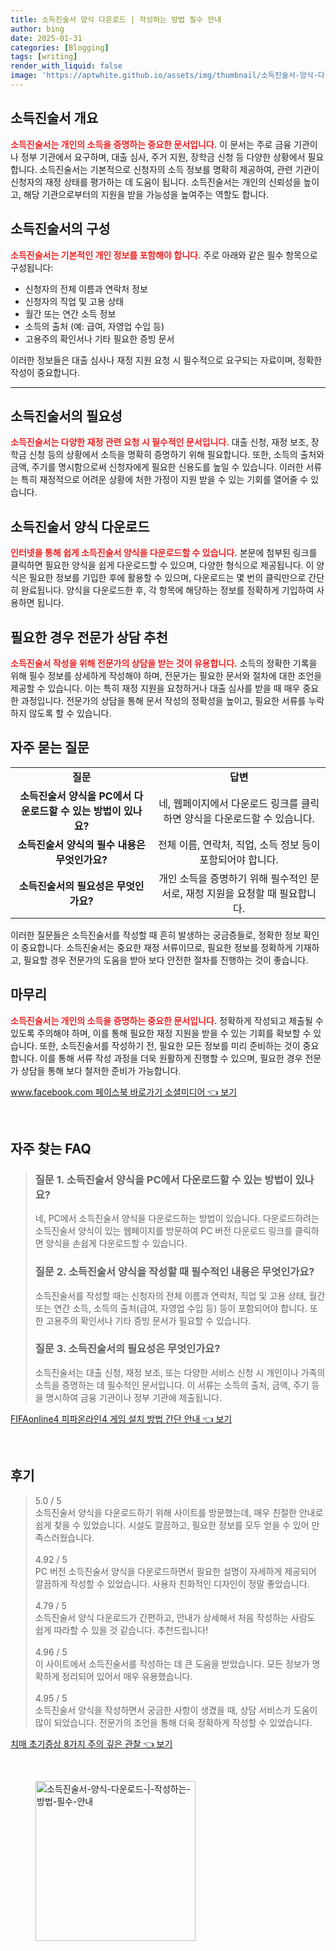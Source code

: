 ```yaml
---
title: 소득진술서 양식 다운로드 | 작성하는 방법 필수 안내
author: bing
date: 2025-01-31
categories: [Blogging]
tags: [writing]
render_with_liquid: false
image: 'https://aptwhite.github.io/assets/img/thumbnail/소득진술서-양식-다운로드-|-작성하는-방법-필수-안내.webp'
---
```



<h2 id='소득진술서_개요'>소득진술서 개요</h2>

<p><b><span style="color: #ee2323;">소득진술서는 개인의 소득을 증명하는 중요한 문서입니다.</span></b> 이 문서는 주로 금융 기관이나 정부 기관에서 요구하며, 대출 심사, 주거 지원, 장학금 신청 등 다양한 상황에서 필요합니다. 소득진술서는 기본적으로 신청자의 소득 정보를 명확히 제공하여, 관련 기관이 신청자의 재정 상태를 평가하는 데 도움이 됩니다. 소득진술서는 개인의 신뢰성을 높이고, 해당 기관으로부터의 지원을 받을 가능성을 높여주는 역할도 합니다.</p>

<h2 id='소득진술서_구성'>소득진술서의 구성</h2>

<p><b><span style="color: #ee2323;">소득진술서는 기본적인 개인 정보를 포함해야 합니다.</span></b> 주로 아래와 같은 필수 항목으로 구성됩니다:</p>

<ul>
    <li>신청자의 전체 이름과 연락처 정보</li>
    <li>신청자의 직업 및 고용 상태</li>
    <li>월간 또는 연간 소득 정보</li>
    <li>소득의 출처 (예: 급여, 자영업 수입 등)</li>
    <li>고용주의 확인서나 기타 필요한 증빙 문서</li>
</ul>

<p>이러한 정보들은 대출 심사나 재정 지원 요청 시 필수적으로 요구되는 자료이며, 정확한 작성이 중요합니다.</p>

<hr />

<h2 id='소득진술서_필요성'>소득진술서의 필요성</h2>

<p><b><span style="color: #ee2323;">소득진술서는 다양한 재정 관련 요청 시 필수적인 문서입니다.</span></b> 대출 신청, 재정 보조, 장학금 신청 등의 상황에서 소득을 명확히 증명하기 위해 필요합니다. 또한, 소득의 출처와 금액, 주기를 명시함으로써 신청자에게 필요한 신용도를 높일 수 있습니다. 이러한 서류는 특히 재정적으로 어려운 상황에 처한 가정이 지원 받을 수 있는 기회를 열어줄 수 있습니다.</p>

<h2 id='소득진술서_다운로드'>소득진술서 양식 다운로드</h2>

<p><b><span style="color: #ee2323;">인터넷을 통해 쉽게 소득진술서 양식을 다운로드할 수 있습니다.</span></b> 본문에 첨부된 링크를 클릭하면 필요한 양식을 쉽게 다운로드할 수 있으며, 다양한 형식으로 제공됩니다. 이 양식은 필요한 정보를 기입한 후에 활용할 수 있으며, 다운로드는 몇 번의 클릭만으로 간단히 완료됩니다. 양식을 다운로드한 후, 각 항목에 해당하는 정보를 정확하게 기입하여 사용하면 됩니다.</p>

<h2 id='전문가_상담_추천'>필요한 경우 전문가 상담 추천</h2>

<p><b><span style="color: #ee2323;">소득진술서 작성을 위해 전문가의 상담을 받는 것이 유용합니다.</span></b> 소득의 정확한 기록을 위해 필수 정보를 상세하게 작성해야 하며, 전문가는 필요한 문서와 절차에 대한 조언을 제공할 수 있습니다. 이는 특히 재정 지원을 요청하거나 대출 심사를 받을 때 매우 중요한 과정입니다. 전문가의 상담을 통해 문서 작성의 정확성을 높이고, 필요한 서류를 누락하지 않도록 할 수 있습니다.</p>

<h2 id='자주_묻는_질문'>자주 묻는 질문</h2>

<table>
    <tr>
        <td style="text-align: center; height: 17px;"><b>질문</b></td>
        <td style="text-align: center; height: 17px;"><b>답변</b></td>
    </tr>
    <tr>
        <td style="text-align: center; height: 17px;"><b>소득진술서 양식을 PC에서 다운로드할 수 있는 방법이 있나요?</b></td>
        <td style="text-align: center; height: 17px;">네, 웹페이지에서 다운로드 링크를 클릭하면 양식을 다운로드할 수 있습니다.</td>
    </tr>
    <tr>
        <td style="text-align: center; height: 17px;"><b>소득진술서 양식의 필수 내용은 무엇인가요?</b></td>
        <td style="text-align: center; height: 17px;">전체 이름, 연락처, 직업, 소득 정보 등이 포함되어야 합니다.</td>
    </tr>
    <tr>
        <td style="text-align: center; height: 17px;"><b>소득진술서의 필요성은 무엇인가요?</b></td>
        <td style="text-align: center; height: 17px;">개인 소득을 증명하기 위해 필수적인 문서로, 재정 지원을 요청할 때 필요합니다.</td>
    </tr>
</table>

<p>이러한 질문들은 소득진술서를 작성할 때 흔히 발생하는 궁금증들로, 정확한 정보 확인이 중요합니다. 소득진술서는 중요한 재정 서류이므로, 필요한 정보를 정확하게 기재하고, 필요할 경우 전문가의 도움을 받아 보다 안전한 절차를 진행하는 것이 좋습니다.</p>

<h2 id='마무리'>마무리</h2>

<p><b><span style="color: #ee2323;">소득진술서는 개인의 소득을 증명하는 중요한 문서입니다.</span></b> 정확하게 작성되고 제출될 수 있도록 주의해야 하며, 이를 통해 필요한 재정 지원을 받을 수 있는 기회를 확보할 수 있습니다. 또한, 소득진술서를 작성하기 전, 필요한 모든 정보를 미리 준비하는 것이 중요합니다. 이를 통해 서류 작성 과정을 더욱 원활하게 진행할 수 있으며, 필요한 경우 전문가 상담을 통해 보다 철저한 준비가 가능합니다.</p>


<p><a class="click-button" title="www.facebook.com 페이스북 바로가기 소셜미디어" href="https://aptwhite.github.io/posts/www.facebook.com-%ED%8E%98%EC%9D%B4%EC%8A%A4%EB%B6%81-%EB%B0%94%EB%A1%9C%EA%B0%80%EA%B8%B0-%EC%86%8C%EC%85%9C%EB%AF%B8%EB%94%94%EC%96%B4/" rel="dofollow">www.facebook.com 페이스북 바로가기 소셜미디어 👈 보기</a></p><br>
<h2 id='자주_찾는_FAQ'>자주 찾는 FAQ</h2>
<div itemscope="" itemtype="https://schema.org/FAQPage"> 
<blockquote> 
<div itemscope="" itemprop="mainEntity" itemtype="https://schema.org/Question"> 
<h3 itemprop="name">질문 1. 소득진술서 양식을 PC에서 다운로드할 수 있는 방법이 있나요?</h3> 
<div itemscope="" itemprop="acceptedAnswer" itemtype="https://schema.org/Answer"> 
<span itemprop="text"> 
<p>네, PC에서 소득진술서 양식을 다운로드하는 방법이 있습니다. 다운로드하려는 소득진술서 양식이 있는 웹페이지를 방문하여 PC 버전 다운로드 링크를 클릭하면 양식을 손쉽게 다운로드할 수 있습니다.</p> 
</span> 
</div> 
</div> 
<div itemscope="" itemprop="mainEntity" itemtype="https://schema.org/Question"> 
<h3 itemprop="name">질문 2. 소득진술서 양식을 작성할 때 필수적인 내용은 무엇인가요?</h3> 
<div itemscope="" itemprop="acceptedAnswer" itemtype="https://schema.org/Answer"> 
<span itemprop="text"> 
<p>소득진술서를 작성할 때는 신청자의 전체 이름과 연락처, 직업 및 고용 상태, 월간 또는 연간 소득, 소득의 출처(급여, 자영업 수입 등) 등이 포함되어야 합니다. 또한 고용주의 확인서나 기타 증빙 문서가 필요할 수 있습니다.</p> 
</span> 
</div> 
</div> 
<div itemscope="" itemprop="mainEntity" itemtype="https://schema.org/Question"> 
<h3 itemprop="name">질문 3. 소득진술서의 필요성은 무엇인가요?</h3> 
<div itemscope="" itemprop="acceptedAnswer" itemtype="https://schema.org/Answer"> 
<span itemprop="text"> 
<p>소득진술서는 대출 신청, 재정 보조, 또는 다양한 서비스 신청 시 개인이나 가족의 소득을 증명하는 데 필수적인 문서입니다. 이 서류는 소득의 출처, 금액, 주기 등을 명시하여 금융 기관이나 정부 기관에 제출됩니다.</p> 
</span> 
</div> 
</div> 
</blockquote> 
</div>
<p><a class="click-button" title="FIFAonline4 피파온라인4 게임 설치 방법 간단 안내" href="https://aptwhite.github.io/posts/FIFAonline4-%ED%94%BC%ED%8C%8C%EC%98%A8%EB%9D%BC%EC%9D%B84-%EA%B2%8C%EC%9E%84-%EC%84%A4%EC%B9%98-%EB%B0%A9%EB%B2%95-%EA%B0%84%EB%8B%A8-%EC%95%88%EB%82%B4/" rel="dofollow">FIFAonline4 피파온라인4 게임 설치 방법 간단 안내 👈 보기</a></p><br>
<h2 id='후기'>후기</h2>
<div itemscope itemtype="https://schema.org/Product">
  <blockquote>
  <div itemprop="review" itemscope itemtype="https://schema.org/Review">
      <div itemprop="reviewRating" itemscope itemtype="https://schema.org/Rating"> <span itemprop="ratingValue">5.0</span> / <span itemprop="bestRating">5</span> </div>
      <span itemprop="reviewBody">소득진술서 양식을 다운로드하기 위해 사이트를 방문했는데, 매우 친절한 안내로 쉽게 찾을 수 있었습니다. 시설도 깔끔하고, 필요한 정보를 모두 얻을 수 있어 만족스러웠습니다.</span>
  </div>
  <br>
  <div itemprop="review" itemscope itemtype="https://schema.org/Review">
      <div itemprop="reviewRating" itemscope itemtype="https://schema.org/Rating"> <span itemprop="ratingValue">4.92</span> / <span itemprop="bestRating">5</span> </div>
      <span itemprop="reviewBody">PC 버전 소득진술서 양식을 다운로드하면서 필요한 설명이 자세하게 제공되어 깔끔하게 작성할 수 있었습니다. 사용자 친화적인 디자인이 정말 좋았습니다.</span>
  </div>
  <br>
  <div itemprop="review" itemscope itemtype="https://schema.org/Review">
      <div itemprop="reviewRating" itemscope itemtype="https://schema.org/Rating"> <span itemprop="ratingValue">4.79</span> / <span itemprop="bestRating">5</span> </div>
      <span itemprop="reviewBody">소득진술서 양식 다운로드가 간편하고, 안내가 상세해서 처음 작성하는 사람도 쉽게 따라할 수 있을 것 같습니다. 추천드립니다!</span>
  </div>
  <br>
  <div itemprop="review" itemscope itemtype="https://schema.org/Review">
      <div itemprop="reviewRating" itemscope itemtype="https://schema.org/Rating"> <span itemprop="ratingValue">4.96</span> / <span itemprop="bestRating">5</span> </div>
      <span itemprop="reviewBody">이 사이트에서 소득진술서를 작성하는 데 큰 도움을 받았습니다. 모든 정보가 명확하게 정리되어 있어서 매우 유용했습니다.</span>
  </div>
  <br>
  <div itemprop="review" itemscope itemtype="https://schema.org/Review">
      <div itemprop="reviewRating" itemscope itemtype="https://schema.org/Rating"> <span itemprop="ratingValue">4.95</span> / <span itemprop="bestRating">5</span> </div>
      <span itemprop="reviewBody">소득진술서 양식을 작성하면서 궁금한 사항이 생겼을 때, 상담 서비스가 도움이 많이 되었습니다. 전문가의 조언을 통해 더욱 정확하게 작성할 수 있었습니다.</span>
  </div>
  </blockquote>
</div>
<p><a class="click-button" title="치매 초기증상 8가지 주의 깊은 관찰" href="https://aptwhite.github.io/posts/%EC%B9%98%EB%A7%A4-%EC%B4%88%EA%B8%B0%EC%A6%9D%EC%83%81-8%EA%B0%80%EC%A7%80-%EC%A3%BC%EC%9D%98-%EA%B9%8A%EC%9D%80-%EA%B4%80%EC%B0%B0/" rel="dofollow">치매 초기증상 8가지 주의 깊은 관찰 👈 보기</a></p><br>
<figure class="image"><img src="https://aptwhite.github.io/assets/img/thumbnail/소득진술서-양식-다운로드-|-작성하는-방법-필수-안내.webp" alt="소득진술서-양식-다운로드-|-작성하는-방법-필수-안내" width="256" height="256"></figure>